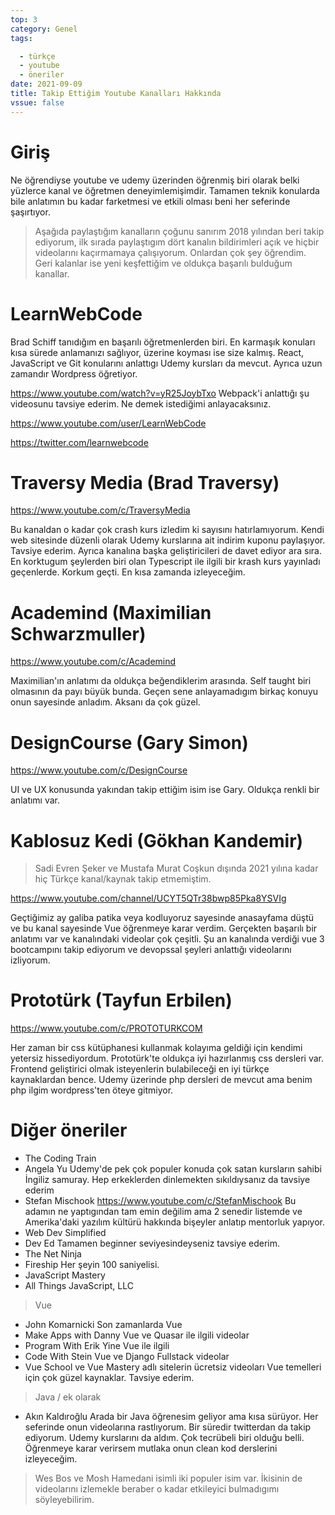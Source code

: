 ```yaml
---
top: 3
category: Genel
tags:

  - türkçe
  - youtube
  - öneriler
date: 2021-09-09
title: Takip Ettiğim Youtube Kanalları Hakkında
vssue: false
---
```



# Giriş

Ne öğrendiyse youtube ve udemy üzerinden öğrenmiş biri olarak belki yüzlerce kanal ve öğretmen deneyimlemişimdir. Tamamen teknik konularda bile anlatımın bu kadar farketmesi ve etkili olması beni her seferinde şaşırtıyor.


> Aşağıda paylaştığım kanalların çoğunu sanırım 2018 yılından beri takip ediyorum, ilk sırada paylaştıgım dört kanalın bildirimleri açık ve hiçbir videolarını kaçırmamaya çalışıyorum. Onlardan çok şey öğrendim. Geri kalanlar ise yeni keşfettiğim ve oldukça başarılı bulduğum kanallar. 

# LearnWebCode

Brad Schiff tanıdığım en başarılı öğretmenlerden biri. En karmaşık konuları kısa sürede anlamanızı sağlıyor, üzerine koyması ise size kalmış.  React, JavaScript ve Git konularını anlattıgı Udemy kursları da mevcut. Ayrıca uzun zamandır Wordpress öğretiyor.  

https://www.youtube.com/watch?v=yR25JoybTxo Webpack'i anlattığı şu videosunu tavsiye ederim. Ne demek istediğimi anlayacaksınız. 

https://www.youtube.com/user/LearnWebCode

https://twitter.com/learnwebcode


# Traversy Media (Brad Traversy)

https://www.youtube.com/c/TraversyMedia

Bu kanaldan o kadar çok crash kurs izledim ki sayısını hatırlamıyorum. 
Kendi web sitesinde düzenli olarak Udemy kurslarına ait indirim kuponu paylaşıyor. Tavsiye ederim. Ayrıca kanalına başka geliştiricileri de davet ediyor ara sıra. En korktugum şeylerden biri olan Typescript ile ilgili bir krash kurs yayınladı geçenlerde. Korkum geçti. En kısa zamanda izleyeceğim.



# Academind (Maximilian Schwarzmuller)

https://www.youtube.com/c/Academind

 Maximilian'ın anlatımı da oldukça beğendiklerim arasında. Self taught biri olmasının da payı büyük bunda. Geçen sene anlayamadıgım birkaç konuyu onun sayesinde anladım. Aksanı da çok güzel.  


# DesignCourse (Gary Simon)

https://www.youtube.com/c/DesignCourse

UI ve UX konusunda yakından takip ettiğim isim ise Gary. Oldukça renkli bir anlatımı var.





# Kablosuz Kedi (Gökhan Kandemir)

> Sadi Evren Şeker ve Mustafa Murat Coşkun dışında 2021 yılına kadar hiç Türkçe kanal/kaynak takip etmemiştim.  

https://www.youtube.com/channel/UCYT5QTr38bwp85Pka8YSVIg



Geçtiğimiz ay galiba patika veya kodluyoruz sayesinde anasayfama düştü ve bu kanal sayesinde Vue öğrenmeye karar verdim. Gerçekten başarılı bir anlatımı var ve kanalındaki videolar çok çeşitli. Şu an kanalında verdiği vue 3 bootcampını takip ediyorum ve devopssal şeyleri anlattığı videolarını izliyorum.

# Prototürk (Tayfun Erbilen)


https://www.youtube.com/c/PROTOTURKCOM


Her zaman bir css kütüphanesi kullanmak kolayıma geldiği için kendimi yetersiz hissediyordum.  Prototürk'te oldukça iyi hazırlanmış css dersleri var. Frontend geliştirici olmak isteyenlerin bulabileceği en iyi türkçe kaynaklardan bence. Udemy üzerinde php dersleri de mevcut ama benim php ilgim wordpress'ten öteye gitmiyor.


# Diğer öneriler 


- The Coding Train 
- Angela Yu Udemy'de pek çok populer konuda çok satan kursların sahibi İngiliz samuray. Hep erkeklerden dinlemekten sıkıldıysanız da tavsiye ederim
- Stefan Mischook https://www.youtube.com/c/StefanMischook Bu adamın ne yaptıgından tam emin değilim ama 2 senedir listemde ve Amerika'daki yazılım kültürü hakkında bişeyler anlatıp mentorluk yapıyor.
- Web Dev Simplified
- Dev Ed Tamamen beginner seviyesindeyseniz tavsiye ederim. 
- The Net Ninja
- Fireship Her şeyin 100 saniyelisi. 
- JavaScript Mastery
- All Things JavaScript, LLC 

> Vue 

- John Komarnicki  Son zamanlarda Vue 
- Make Apps with Danny Vue ve Quasar ile ilgili videolar
- Program With Erik Yine Vue ile ilgili 
- Code With Stein Vue ve Django Fullstack videolar
- Vue School ve Vue Mastery adlı sitelerin ücretsiz videoları Vue temelleri için çok güzel kaynaklar. Tavsiye ederim.

> Java / ek olarak

- Akın Kaldıroğlu 
Arada bir Java öğrenesim geliyor ama kısa sürüyor. Her seferinde onun videolarına rastlıyorum. Bir süredir twitterdan da takip ediyorum. Udemy kurslarını da aldım. Çok tecrübeli biri olduğu belli. Öğrenmeye karar verirsem mutlaka onun clean kod derslerini izleyeceğim.
 
> Wes Bos ve Mosh Hamedani isimli iki populer isim var. İkisinin de videolarını izlemekle beraber o kadar etkileyici bulmadıgımı söyleyebilirim. 